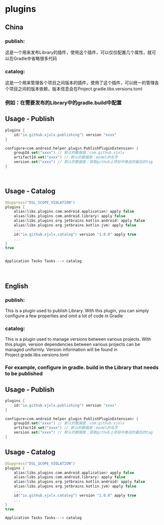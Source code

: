 # plugins

## China

### publish:

这是一个用来发布Library的插件，使用这个插件，可以仅仅配置几个属性，就可以在Gradle中省略很多代码

### catalog:
这是一个用来管理各个项目之间版本的插件，使用了这个插件，可以统一的管理各个项目之间的版本依赖，版本信息会在Project.gradle.libs.versions.toml

### 例如：在需要发布的Library中的gradle.build中配置

Usage - Publish
--------

```kotlin
plugins {
    id("io.github.xjxlx.publishing") version "xxxx"
}

configure<com.android.helper.plugin.PublishPluginExtension> {
    groupId.set("xxxx") // 默认的数据是：com.github.xjxlx
    artifactId.set("xxxx") // 默认的数据是：model的名字
    version.set("xxxx") // 默认的数据是：获取github上项目中推送的最后的tag
}
```

<br>

Usage - Catalog
--------

```kotlin
@Suppress("DSL_SCOPE_VIOLATION") 
plugins {
    alias(libs.plugins.com.android.application) apply false
    alias(libs.plugins.com.android.library) apply false
    alias(libs.plugins.org.jetbrains.kotlin.android) apply false
    alias(libs.plugins.org.jetbrains.kotlin.jvm) apply false
    ...
    id("io.github.xjxlx.catalog") version "1.0.0" apply true
    ...
}
true


Application Tasks Tasks---> catalog 
```


<br>


## English

### publish:
This is a plugin used to publish Library. With this plugin, you can simply configure a few properties and omit a lot of code in Gradle

### catalog:
This is a plugin used to manage versions between various projects. With this plugin, version
dependencies between various projects can be managed uniformly. Version information will be found in
Project.grade.libs.versions.toml

### For example, configure in gradle. build in the Library that needs to be published

Usage - Publish
--------

```kotlin
plugins {
    id("io.github.xjxlx.publishing") version "xxxx"
}

configure<com.android.helper.plugin.PublishPluginExtension> {
    groupId.set("xxxx") // 默认的数据是：com.github.xjxlx
    artifactId.set("xxxx") // 默认的数据是：model的名字
    version.set("xxxx") // 默认的数据是：获取github上项目中推送的最后的tag
}

```

Usage - Catalog
--------

```kotlin
@Suppress("DSL_SCOPE_VIOLATION") 
plugins {
    alias(libs.plugins.com.android.application) apply false
    alias(libs.plugins.com.android.library) apply false
    alias(libs.plugins.org.jetbrains.kotlin.android) apply false
    alias(libs.plugins.org.jetbrains.kotlin.jvm) apply false
    ...
    id("io.github.xjxlx.catalog") version "1.0.0" apply true
    ...
}
true

Application Tasks Tasks---> catalog 

```
